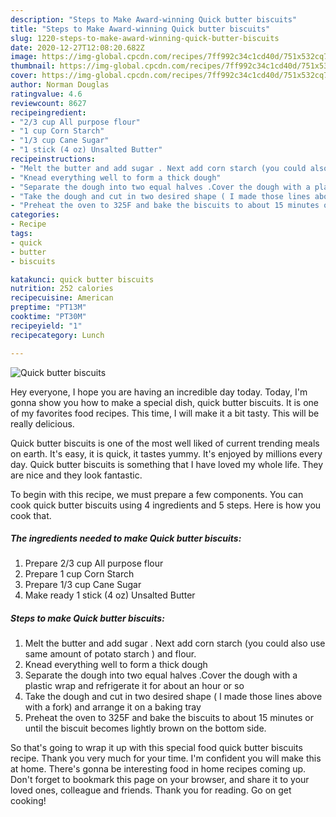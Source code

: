 ```yaml
---
description: "Steps to Make Award-winning Quick butter biscuits"
title: "Steps to Make Award-winning Quick butter biscuits"
slug: 1220-steps-to-make-award-winning-quick-butter-biscuits
date: 2020-12-27T12:08:20.682Z
image: https://img-global.cpcdn.com/recipes/7ff992c34c1cd40d/751x532cq70/quick-butter-biscuits-recipe-main-photo.jpg
thumbnail: https://img-global.cpcdn.com/recipes/7ff992c34c1cd40d/751x532cq70/quick-butter-biscuits-recipe-main-photo.jpg
cover: https://img-global.cpcdn.com/recipes/7ff992c34c1cd40d/751x532cq70/quick-butter-biscuits-recipe-main-photo.jpg
author: Norman Douglas
ratingvalue: 4.6
reviewcount: 8627
recipeingredient:
- "2/3 cup All purpose flour"
- "1 cup Corn Starch"
- "1/3 cup Cane Sugar"
- "1 stick (4 oz) Unsalted Butter"
recipeinstructions:
- "Melt the butter and add sugar . Next add corn starch (you could also use same amount of potato starch ) and flour."
- "Knead everything well to form a thick dough"
- "Separate the dough into two equal halves .Cover the dough with a plastic wrap and refrigerate it for about an hour or so"
- "Take the dough and cut in two desired shape ( I made those lines above with a fork) and arrange it on a baking tray"
- "Preheat the oven to 325F and bake the biscuits to about 15 minutes or until the biscuit becomes lightly brown on the bottom side."
categories:
- Recipe
tags:
- quick
- butter
- biscuits

katakunci: quick butter biscuits 
nutrition: 252 calories
recipecuisine: American
preptime: "PT13M"
cooktime: "PT30M"
recipeyield: "1"
recipecategory: Lunch

---
```



![Quick butter biscuits](https://img-global.cpcdn.com/recipes/7ff992c34c1cd40d/751x532cq70/quick-butter-biscuits-recipe-main-photo.jpg)

Hey everyone, I hope you are having an incredible day today. Today, I'm gonna show you how to make a special dish, quick butter biscuits. It is one of my favorites food recipes. This time, I will make it a bit tasty. This will be really delicious.

Quick butter biscuits is one of the most well liked of current trending meals on earth. It's easy, it is quick, it tastes yummy. It's enjoyed by millions every day. Quick butter biscuits is something that I have loved my whole life. They are nice and they look fantastic.




To begin with this recipe, we must prepare a few components. You can cook quick butter biscuits using 4 ingredients and 5 steps. Here is how you cook that.

<!--inarticleads1-->

##### The ingredients needed to make Quick butter biscuits:

1. Prepare 2/3 cup All purpose flour
1. Prepare 1 cup Corn Starch
1. Prepare 1/3 cup Cane Sugar
1. Make ready 1 stick (4 oz) Unsalted Butter




<!--inarticleads2-->

##### Steps to make Quick butter biscuits:

1. Melt the butter and add sugar . Next add corn starch (you could also use same amount of potato starch ) and flour.
1. Knead everything well to form a thick dough
1. Separate the dough into two equal halves .Cover the dough with a plastic wrap and refrigerate it for about an hour or so
1. Take the dough and cut in two desired shape ( I made those lines above with a fork) and arrange it on a baking tray
1. Preheat the oven to 325F and bake the biscuits to about 15 minutes or until the biscuit becomes lightly brown on the bottom side.




So that's going to wrap it up with this special food quick butter biscuits recipe. Thank you very much for your time. I'm confident you will make this at home. There's gonna be interesting food in home recipes coming up. Don't forget to bookmark this page on your browser, and share it to your loved ones, colleague and friends. Thank you for reading. Go on get cooking!
